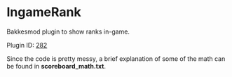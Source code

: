 # IngameRank
Bakkesmod plugin to show ranks in-game.

Plugin ID: [282](https://bakkesplugins.com/plugins/view/282)

Since the code is pretty messy, a brief explanation of some of the math can be found in **scoreboard_math.txt**.
